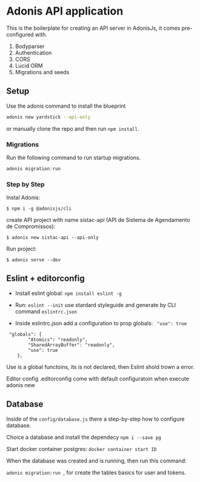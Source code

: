 # Adonis API application

This is the boilerplate for creating an API server in AdonisJs, it comes pre-configured with.

1. Bodyparser
2. Authentication
3. CORS
4. Lucid ORM
5. Migrations and seeds

## Setup

Use the adonis command to install the blueprint

```bash
adonis new yardstick --api-only
```

or manually clone the repo and then run `npm install`.


### Migrations

Run the following command to run startup migrations.

```js
adonis migration:run
```

### Step by Step

Instal Adonis:

```$ npm i -g @adonisjs/cli ```

create API project with name sistac-api (API de Sistema de Agendamento de Compromissos):

```$ adonis new sistac-api --api-only ```

Run project:

```$ adonis serve --dev ```



## Eslint + editorconfig

* Install eslint global: ```npm install eslint -g```

* Run: ```eslint --init``` use stardard styleguide and generate by CLI command `eslintrc.json`
*  Inside eslintrc.json add a configuration to prop globals: ``` "use": true```

```
 "globals": {
        "Atomics": "readonly",
        "SharedArrayBuffer": "readonly",
        "use": true
    },
```


Use is a global functoins, its is not declared, then Eslint shold trown a error.

Editor config
.editorconfig come with default configuratoin when execute adonis new

## Database

Inside of the `config/database.js` there a step-by-step how to configure database.

Choice a database and install the dependecy `npm i --save pg`


Start docker container postgres: ```docker container start ID```

When the database was created and is running, then run this command:

```adonis migration:run ```, for create the tables basics for user and tokens.


